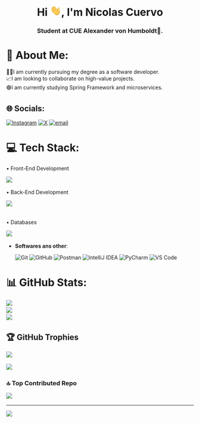 <h1 align="center">Hi <img src="https://raw.githubusercontent.com/ABSphreak/ABSphreak/master/gifs/Hi.gif" style="width: 30px; display: inline-block;" data-target="animated-image.originalImage">, I'm Nicolas Cuervo</h1>
<h3 align="center">Student at CUE Alexander von Humboldt🌟.</h3>


# 💫 About Me:
👨‍🎓I am currently pursuing my degree as a software developer.<br>📈I am looking to collaborate on high-value projects.<br>🟢I am currently studying Spring Framework and microservices.<br>


## 🌐 Socials:
[![Instagram](https://img.shields.io/badge/Instagram-%23E4405F.svg?logo=Instagram&logoColor=white)](https://instagram.com/Cuervo1127) [![X](https://img.shields.io/badge/X-black.svg?logo=X&logoColor=white)](https://x.com/Cuervo1127) [![email](https://img.shields.io/badge/Email-D14836?logo=gmail&logoColor=white)](mailto:ncuervo_175@cue.edu.co) 

# 💻 Tech Stack:
• Front-End Development 
<div align="left">
    <img src="https://skillicons.dev/icons?i=html,css,javascript" /> <br>
</div>   


• Back-End Development 
<div align="left">
    <img src="https://skillicons.dev/icons?i=python,nodejs,java,php" /><br>
</div>
<br>

• Databases 
<div align="left">
    <img src="https://skillicons.dev/icons?i=mysql,mongodb" /><br>
</div>



- **Softwares ans other**:
  
    ![Git](https://img.shields.io/badge/git-%23F05033.svg?style=for-the-badge&logo=git&logoColor=white)
    ![GitHub](https://img.shields.io/badge/github-%23121011.svg?style=for-the-badge&logo=github&logoColor=white)
    ![Postman](https://img.shields.io/badge/Postman-FF6C37?style=for-the-badge&logo=postman&logoColor=white)
![IntelliJ IDEA](https://img.shields.io/badge/IntelliJ%20IDEA-000000?style=for-the-badge&logo=intellij-idea&logoColor=white)
![PyCharm](https://img.shields.io/badge/PyCharm-21D789?style=for-the-badge&logo=pycharm&logoColor=white)
![VS Code](https://img.shields.io/badge/VS%20Code-007ACC?style=for-the-badge&logo=visual-studio-code&logoColor=white)



    






# 📊 GitHub Stats:
![](https://github-readme-stats.vercel.app/api?username=NicolasCuervor&theme=dark&hide_border=false&include_all_commits=true&count_private=true)<br/>
![](https://github-readme-streak-stats.herokuapp.com/?user=NicolasCuervor&theme=dark&hide_border=false)<br/>
![](https://github-readme-stats.vercel.app/api/top-langs/?username=NicolasCuervor&theme=dark&hide_border=false&include_all_commits=true&count_private=true&layout=compact)

## 🏆 GitHub Trophies
![](https://github-profile-trophy.vercel.app/?username=NicolasCuervor&theme=radical&no-frame=false&no-bg=false&margin-w=4)


![](https://quotes-github-readme.vercel.app/api?type=horizontal&theme=radical)

### 🔝 Top Contributed Repo
![](https://github-contributor-stats.vercel.app/api?username=NicolasCuervor&limit=5&theme=dark&combine_all_yearly_contributions=true)

---
[![](https://visitcount.itsvg.in/api?id=NicolasCuervor&icon=1&color=4)](https://visitcount.itsvg.in)

<!-- Proudly created with GPRM ( https://gprm.itsvg.in ) -->
